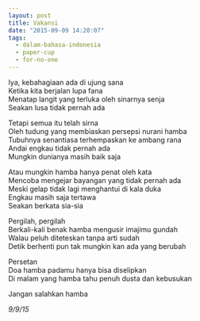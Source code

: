 ```yaml
---
layout: post
title: Vakansi
date: "2015-09-09 14:20:07"
tags:
  - dalam-bahasa-indonesia
  - paper-cup
  - for-no-one
---
```


Iya, kebahagiaan ada di ujung sana  
Ketika kita berjalan lupa fana  
Menatap langit yang terluka oleh sinarnya senja  
Seakan lusa tidak pernah ada

Tetapi semua itu telah sirna  
Oleh tudung yang membiaskan persepsi nurani hamba  
Tubuhnya senantiasa terhempaskan ke ambang rana  
Andai engkau tidak pernah ada  
Mungkin dunianya masih baik saja

Atau mungkin hamba hanya penat oleh kata  
Mencoba mengejar bayangan yang tidak pernah ada  
Meski gelap tidak lagi menghantui di kala duka  
Engkau masih saja tertawa  
Seakan berkata sia-sia

Pergilah, pergilah  
Berkali-kali benak hamba mengusir imajimu gundah  
Walau peluh diteteskan tanpa arti sudah  
Detik berhenti pun tak mungkin kan ada yang berubah

Persetan  
Doa hamba padamu hanya bisa diselipkan  
Di malam yang hamba tahu penuh dusta dan kebusukan

Jangan salahkan hamba

_9/9/15_
